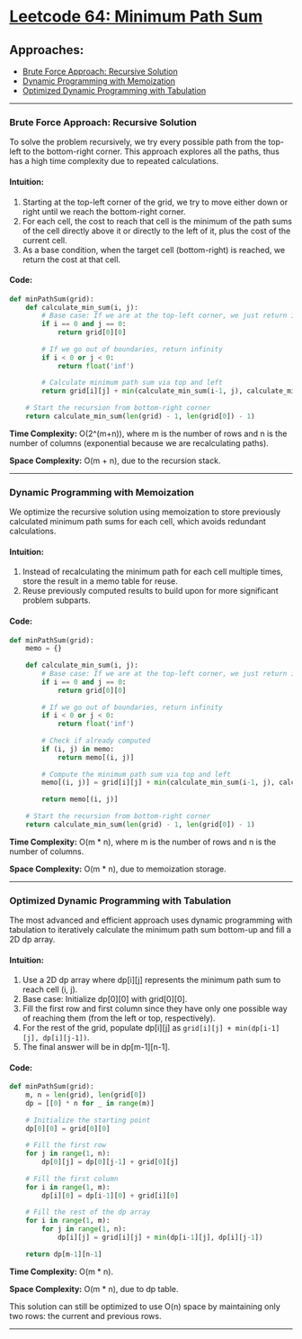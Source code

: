 # [Leetcode 64: Minimum Path Sum](https://leetcode.com/problems/minimum-path-sum/)

## Approaches:
- [Brute Force Approach: Recursive Solution](#brute-force-approach-recursive-solution)
- [Dynamic Programming with Memoization](#dynamic-programming-with-memoization)
- [Optimized Dynamic Programming with Tabulation](#optimized-dynamic-programming-with-tabulation)

---

### Brute Force Approach: Recursive Solution

To solve the problem recursively, we try every possible path from the top-left to the bottom-right corner. This approach explores all the paths, thus has a high time complexity due to repeated calculations.

#### Intuition:
1. Starting at the top-left corner of the grid, we try to move either down or right until we reach the bottom-right corner.
2. For each cell, the cost to reach that cell is the minimum of the path sums of the cell directly above it or directly to the left of it, plus the cost of the current cell.
3. As a base condition, when the target cell (bottom-right) is reached, we return the cost at that cell.

#### Code:

```python
def minPathSum(grid):
    def calculate_min_sum(i, j):
        # Base case: If we are at the top-left corner, we just return its value.
        if i == 0 and j == 0:
            return grid[0][0]
        
        # If we go out of boundaries, return infinity
        if i < 0 or j < 0:
            return float('inf')
        
        # Calculate minimum path sum via top and left
        return grid[i][j] + min(calculate_min_sum(i-1, j), calculate_min_sum(i, j-1))
    
    # Start the recursion from bottom-right corner
    return calculate_min_sum(len(grid) - 1, len(grid[0]) - 1)
```

**Time Complexity:** O(2^(m+n)), where m is the number of rows and n is the number of columns (exponential because we are recalculating paths).

**Space Complexity:** O(m + n), due to the recursion stack.

---

### Dynamic Programming with Memoization

We optimize the recursive solution using memoization to store previously calculated minimum path sums for each cell, which avoids redundant calculations.

#### Intuition:
1. Instead of recalculating the minimum path for each cell multiple times, store the result in a memo table for reuse.
2. Reuse previously computed results to build upon for more significant problem subparts.

#### Code:

```python
def minPathSum(grid):
    memo = {}
    
    def calculate_min_sum(i, j):
        # Base case: If we are at the top-left corner, we just return its value.
        if i == 0 and j == 0:
            return grid[0][0]
        
        # If we go out of boundaries, return infinity
        if i < 0 or j < 0:
            return float('inf')
        
        # Check if already computed
        if (i, j) in memo:
            return memo[(i, j)]
        
        # Compute the minimum path sum via top and left
        memo[(i, j)] = grid[i][j] + min(calculate_min_sum(i-1, j), calculate_min_sum(i, j-1))
        
        return memo[(i, j)]
    
    # Start the recursion from bottom-right corner
    return calculate_min_sum(len(grid) - 1, len(grid[0]) - 1)
```

**Time Complexity:** O(m * n), where m is the number of rows and n is the number of columns.

**Space Complexity:** O(m * n), due to memoization storage.

---

### Optimized Dynamic Programming with Tabulation

The most advanced and efficient approach uses dynamic programming with tabulation to iteratively calculate the minimum path sum bottom-up and fill a 2D dp array.

#### Intuition:
1. Use a 2D dp array where dp[i][j] represents the minimum path sum to reach cell (i, j).
2. Base case: Initialize dp[0][0] with grid[0][0].
3. Fill the first row and first column since they have only one possible way of reaching them (from the left or top, respectively).
4. For the rest of the grid, populate dp[i][j] as `grid[i][j] + min(dp[i-1][j], dp[i][j-1])`.
5. The final answer will be in dp[m-1][n-1].

#### Code:

```python
def minPathSum(grid):
    m, n = len(grid), len(grid[0])
    dp = [[0] * n for _ in range(m)]
    
    # Initialize the starting point
    dp[0][0] = grid[0][0]
    
    # Fill the first row
    for j in range(1, n):
        dp[0][j] = dp[0][j-1] + grid[0][j]
    
    # Fill the first column
    for i in range(1, m):
        dp[i][0] = dp[i-1][0] + grid[i][0]
    
    # Fill the rest of the dp array
    for i in range(1, m):
        for j in range(1, n):
            dp[i][j] = grid[i][j] + min(dp[i-1][j], dp[i][j-1])
    
    return dp[m-1][n-1]
```

**Time Complexity:** O(m * n).

**Space Complexity:** O(m * n), due to dp table.

This solution can still be optimized to use O(n) space by maintaining only two rows: the current and previous rows.

---

